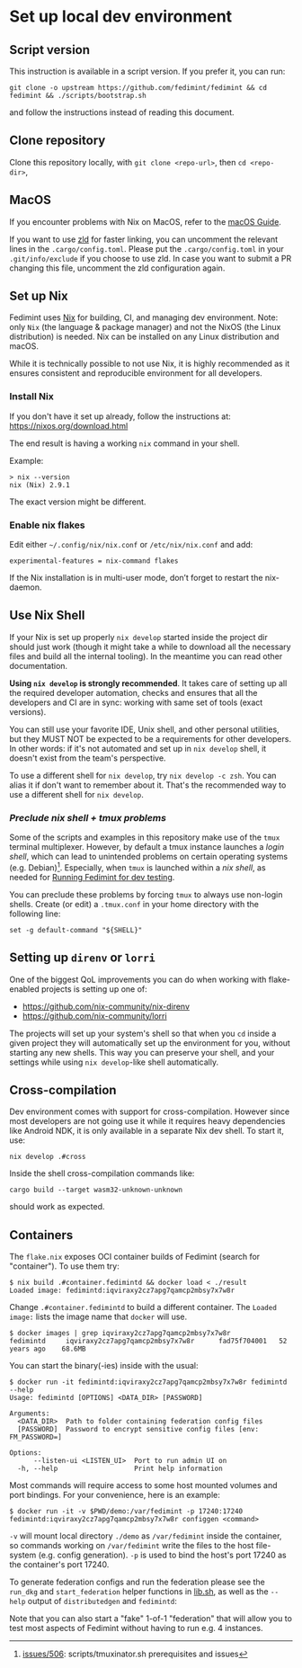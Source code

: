 # Set up local dev environment

## Script version

This instruction is available in a script version. If you prefer it, you can run:

```
git clone -o upstream https://github.com/fedimint/fedimint && cd fedimint && ./scripts/bootstrap.sh
```

and follow the instructions instead of reading this document.

## Clone repository

Clone this repository locally, with `git clone <repo-url>`, then `cd <repo-dir>`,

## MacOS

If you encounter problems with Nix on MacOS, refer to the [macOS Guide](./macos.md).

If you want to use [zld](https://github.com/michaeleisel/zld) for faster linking, you can uncomment the relevant
lines in the `.cargo/config.toml`. Please put the `.cargo/config.toml` in your `.git/info/exclude` if you choose to use zld. In case you want
to submit a PR changing this file, uncomment the zld configuration again.

## Set up Nix

Fedimint uses [Nix](https://nixos.org/explore.html) for building, CI, and managing dev environment.
Note: only `Nix` (the language & package manager) and not the NixOS (the Linux distribution) is needed.
Nix can be installed on any Linux distribution and macOS.

While it is technically possible to not use Nix, it is highly recommended as
it ensures consistent and reproducible environment for all developers.

### Install Nix

If you don't have it set up already,
follow the instructions at: https://nixos.org/download.html

The end result is having a working `nix` command in your shell.

Example:

```
> nix --version
nix (Nix) 2.9.1
```

The exact version might be different.

### Enable nix flakes

Edit either `~/.config/nix/nix.conf` or `/etc/nix/nix.conf` and add:

```
experimental-features = nix-command flakes
```

If the Nix installation is in multi-user mode, don’t forget to restart the nix-daemon.

## Use Nix Shell

If your Nix is set up properly `nix develop` started inside the project dir should just work
(though it might take a while to download all the necessary files and build all the internal
tooling). In the meantime you can read other documentation.

**Using `nix develop` is strongly recommended**. It takes care of setting up
all the required developer automation, checks and ensures that all the developers and CI are
in sync: working with same set of tools (exact versions).

You can still use your favorite IDE, Unix shell, and other personal utilities, but they MUST NOT
be expected to be a requirements for other developers. In other words: if it's not automated
and set up in `nix develop` shell, it doesn't exist from the team's perspective.

To use a different shell for `nix develop`, try `nix develop -c zsh`. You can alias it if
don't want to remember about it. That's the recommended way to use a different shell
for `nix develop`.

### _Preclude nix shell + tmux problems_

Some of the scripts and examples in this repository make use of the `tmux` terminal multiplexer.
However, by default a tmux instance launches a _login shell_, which can lead to unintended problems
on certain operating systems (e.g. Debian)[^1]. Especially, when `tmux` is launched within a _nix shell_,
as needed for [Running Fedimint for dev testing](./dev-running.md).

You can preclude these problems by forcing `tmux` to always use non-login shells. Create (or edit) a `.tmux.conf`
in your home directory with the following line:

```
set -g default-command "${SHELL}"
```

## Setting up `direnv` or `lorri`

One of the biggest QoL improvements you can do when working with flake-enabled projects
is setting up one of:

* https://github.com/nix-community/nix-direnv
* https://github.com/nix-community/lorri

The projects will set up your system's shell so that when you `cd` inside a given
project they will automatically set up the environment for you, without starting any
new shells. This way you can preserve your shell, and your settings while using
`nix develop`-like shell automatically.

[^1]: [issues/506](https://github.com/fedimint/fedimint/issues/506): scripts/tmuxinator.sh prerequisites and issues

## Cross-compilation

Dev environment comes with support for cross-compilation. However since most developers
are not going use it while it requires heavy dependencies like Android NDK, it is only
available in a separate Nix dev shell. To start it, use:

```
nix develop .#cross
```

Inside the shell cross-compilation commands like:

```
cargo build --target wasm32-unknown-unknown
```

should work as expected.

## Containers

The `flake.nix` exposes OCI container builds of Fedimint (search for "container"). To use them
try:

```
$ nix build .#container.fedimintd && docker load < ./result
Loaded image: fedimintd:iqviraxy2cz7apg7qamcp2mbsy7x7w8r
```

Change `.#container.fedimintd` to build a different container.
The `Loaded image:` lists the image name that `docker` will use.

```
$ docker images | grep iqviraxy2cz7apg7qamcp2mbsy7x7w8r
fedimintd     iqviraxy2cz7apg7qamcp2mbsy7x7w8r      fad75f704001   52 years ago    68.6MB
```

You can start the binary(-ies) inside with the usual:

```
$ docker run -it fedimintd:iqviraxy2cz7apg7qamcp2mbsy7x7w8r fedimintd --help
Usage: fedimintd [OPTIONS] <DATA_DIR> [PASSWORD]

Arguments:
  <DATA_DIR>  Path to folder containing federation config files
  [PASSWORD]  Password to encrypt sensitive config files [env: FM_PASSWORD=]

Options:
      --listen-ui <LISTEN_UI>  Port to run admin UI on
  -h, --help                   Print help information
```

Most commands will require access to some host mounted volumes and port bindings.
For your convenience, here is an example:

```
$ docker run -it -v $PWD/demo:/var/fedimint -p 17240:17240 fedimintd:iqviraxy2cz7apg7qamcp2mbsy7x7w8r configgen <command>
```

`-v` will mount local directory `./demo` as `/var/fedimint` inside the container, so commands working on `/var/fedimint`
write the files to the host file-system (e.g. config generation). `-p` is used to bind the host's port 17240 as the
container's port 17240.

To generate federation configs and run the federation please see the `run_dkg` and `start_federation` helper functions in [lib.sh](https://github.com/fedimint/fedimint/blob/master/scripts/lib.sh), as well as the `--help` output of
`distributedgen` and `fedimintd`:

Note that you can also start a "fake" 1-of-1 "federation" that will allow you to test most aspects of Fedimint without
having to run e.g. 4 instances.

